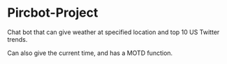 # Pircbot-Project
Chat bot that can give weather at specified location and top 10 US Twitter trends.

Can also give the current time, and has a MOTD function.
